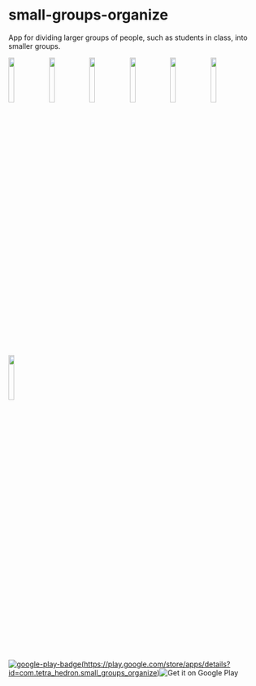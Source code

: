 # small-groups-organize


App for dividing larger groups of people, such as students in class, into smaller groups.


<img src="https://user-images.githubusercontent.com/57911350/80381408-92163180-88a9-11ea-92fc-7d66448bf847.png" width="15%"></img> <img src="https://user-images.githubusercontent.com/57911350/80381437-9a6e6c80-88a9-11ea-8fc8-77146f7e1d24.png" width="15%"></img> <img src="https://user-images.githubusercontent.com/57911350/80381447-9d695d00-88a9-11ea-9e84-88dc2a17e1df.png" width="15%"></img> <img src="https://user-images.githubusercontent.com/57911350/80381482-a823f200-88a9-11ea-9f35-f4d4df290665.png" width="15%"></img> <img src="https://user-images.githubusercontent.com/57911350/80381514-b5d97780-88a9-11ea-9c17-6ef396e95ed1.png" width="15%"></img> <img src="https://user-images.githubusercontent.com/57911350/80381533-bd008580-88a9-11ea-9d88-96fbe3aa6ac1.png" width="15%"></img> <img src="https://user-images.githubusercontent.com/57911350/80381538-be31b280-88a9-11ea-89db-1432adef1893.png" width="15%"></img> 




<a href='https://play.google.com/store/apps/details?id=com.tetra_hedron.small_groups_organize&pcampaignid=pcampaignidMKT-Other-global-all-co-prtnr-py-PartBadge-Mar2515-1'>![google-play-badge](https://user-images.githubusercontent.com/57911350/80810570-d157c180-8bcc-11ea-86f5-5f92159155da.png)(https://play.google.com/store/apps/details?id=com.tetra_hedron.small_groups_organize)<img alt='Get it on Google Play' src='https://play.google.com/intl/en_us/badges/static/images/badges/en_badge_web_generic.eps'/></a>

